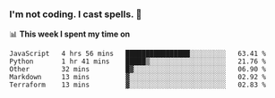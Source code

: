 ### I'm not coding. I cast spells. 🎩

📊 **This week I spent my time on**
<!--START_SECTION:waka-->
```text
JavaScript   4 hrs 56 mins   ████████████████░░░░░░░░░   63.41 % 
Python       1 hr 41 mins    █████▒░░░░░░░░░░░░░░░░░░░   21.76 % 
Other        32 mins         █▓░░░░░░░░░░░░░░░░░░░░░░░   06.90 % 
Markdown     13 mins         ▓░░░░░░░░░░░░░░░░░░░░░░░░   02.92 % 
Terraform    13 mins         ▓░░░░░░░░░░░░░░░░░░░░░░░░   02.83 % 
```
<!--END_SECTION:waka-->
